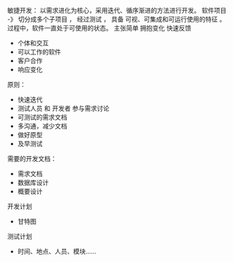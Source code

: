 敏捷开发：
以需求进化为核心，采用迭代、循序渐进的方法进行开发。
软件项目 -》 切分成多个子项目 ， 
经过测试 ， 具备 可视、可集成和可运行使用的特征 。 
过程中，软件一直处于可使用的状态。
主张简单
拥抱变化
快速反馈


* 个体和交互
* 可以工作的软件
* 客户合作
* 响应变化

原则：

* 快速迭代
* 测试人员 和 开发者 参与需求讨论
* 可测试的需求文档
* 多沟通，减少文档
* 做好原型
* 及早测试

需要的开发文档：

* 需求文档
* 数据库设计
* 概要设计

开发计划

* 甘特图

测试计划

* 时间、地点、人员、模块……


